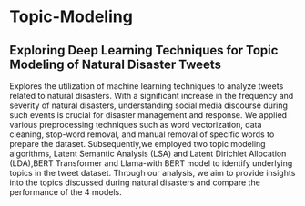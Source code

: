 # Topic-Modeling
## Exploring Deep Learning Techniques for Topic Modeling of Natural Disaster Tweets

Explores the utilization of machine learning techniques to analyze tweets related to natural disasters.
With a significant increase in the frequency and severity of natural disasters, understanding social media discourse during
such events is crucial for disaster management and response.
We applied various preprocessing techniques such as word vectorization, data cleaning, stop-word removal, and manual
removal of specific words to prepare the dataset. 
Subsequently,we employed two topic modeling algorithms, Latent Semantic
Analysis (LSA) and Latent Dirichlet Allocation (LDA),BERT Transformer and Llama-with BERT model to identify
underlying topics in the tweet dataset. Through our analysis, we aim to provide insights into the topics discussed during natural
disasters and compare the performance of the 4 models.

